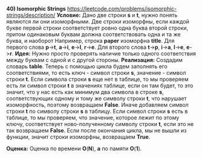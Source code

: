 **40) Isomorphic Strings**
https://leetcode.com/problems/isomorphic-strings/description/
**Условие:**
Дано две строки **s** и **t**, нужно понять являются ли они изоморфными.
Две строки изоморфны, если каждой букве первой строки соответствует ровно одна буква второй строки, притом одинаковым буквам должна соответствовать одна и та же буква, и наоборот
Например, строка **paper** изоморфна **title**. Для первого слова **p**->**t**, **a**->**i**, **e**->**l**, **r**->**e**. Для второго слова **t**->**p**, **i**->**a**, **l**->**e**, **e**->**r**.
**Идея:**
Нужно просто проверять наличие только одного соответствия между буквам с одной и с другой стороны.
**Реализация:**
    Создадим словарь **table**. Теперь с помощью цикла будем заполнять его соответствиями, то есть ключ - символ строки **s**, значение - символ строки **t**.
    Если символа строки **s** еще нет в таблице, то мы проверяем есть ли символ строки **t** в значениях таблице, если он там будет, то это значит, что у нас есть как минимум два символа в строке **s**, соответствующих одному и тому же символу строки **t**, что нарушает изоморфность, поэтому возвращаем **False**. Иначе добавляем символ строки **t** по символу строки **s** в таблицу.
    Если символ строки **s** есть в таблице, то мы проверяем, что значение, которое лежит по этому ключу, соответствует ново-полученному символу строки **t**, если это не так возвращаем **False**.
    Если после окончания цикла, мы не вышли из функции, значит строки изоморфны, возвращаем **True**.

**Оценка:**
     Оценка по времени **O**(**N**), **a** по памяти **O**(**1**).
